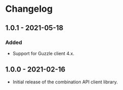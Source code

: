 # Changelog

## 1.0.1 - 2021-05-18

### Added

- Support for Guzzle client 4.x.

## 1.0.0 - 2021-02-16

- Initial release of the combination API client library.
